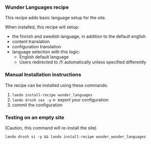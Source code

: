 ### Wunder Languages recipe

This recipe adds basic language setup for the site.

When installed, this recipe will setup:

* the finnish and swedish language, in addition to the default english
* content translation
* configuration translation
* language selection with this logic:
  * English default language
  * Users redirected to /fi automatically unless specified differently

### Manual Installation instructions

The recipe can be installed using these commands:

1. `lando install-recipe wunder_languages`
2. `lando drush cex -y` <- export your configuration
3. commit the configuration

### Testing on an empty site

(Caution, this command will re-install the site)

```shell
lando drush si -y && lando install-recipe wunder_wunder_languages
```

